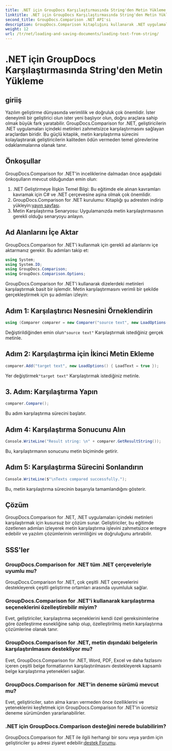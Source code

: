 ```yaml
---
title: .NET için GroupDocs Karşılaştırmasında String'den Metin Yükleme
linktitle: .NET için GroupDocs Karşılaştırmasında String'den Metin Yükleme
second_title: GroupDocs.Comparison .NET API'si
description: GroupDocs.Comparison kitaplığını kullanarak .NET uygulamalarındaki metinleri zahmetsizce karşılaştırın. Sorunsuz entegrasyonla verimliliği ve doğruluğu artırın.
weight: 12
url: /tr/net/loading-and-saving-documents/loading-text-from-string/
---
```


# .NET için GroupDocs Karşılaştırmasında String'den Metin Yükleme

## giriiş
Yazılım geliştirme dünyasında verimlilik ve doğruluk çok önemlidir. İster deneyimli bir geliştirici olun ister yeni başlıyor olun, doğru araçlara sahip olmak büyük fark yaratabilir. GroupDocs.Comparison for .NET, geliştiricilerin .NET uygulamaları içindeki metinleri zahmetsizce karşılaştırmasını sağlayan araçlardan biridir. Bu güçlü kitaplık, metin karşılaştırma sürecini kolaylaştırarak geliştiricilerin kaliteden ödün vermeden temel görevlerine odaklanmalarına olanak tanır.
## Önkoşullar
GroupDocs.Comparison for .NET'in inceliklerine dalmadan önce aşağıdaki önkoşulların mevcut olduğundan emin olun:
1. .NET Geliştirmeye İlişkin Temel Bilgi: Bu eğitimde ele alınan kavramları kavramak için C# ve .NET çerçevesine aşina olmak çok önemlidir.
2.  GroupDocs.Comparison for .NET kurulumu: Kitaplığı şu adresten indirip yükleyin:[yayın sayfası](https://releases.groupdocs.com/comparison/net/).
3. Metin Karşılaştırma Senaryosu: Uygulamanızda metin karşılaştırmasının gerekli olduğu senaryoyu anlayın.

## Ad Alanlarını İçe Aktar
GroupDocs.Comparison for .NET'i kullanmak için gerekli ad alanlarını içe aktarmanız gerekir. Bu adımları takip et:

```csharp
using System;
using System.IO;
using GroupDocs.Comparison;
using GroupDocs.Comparison.Options;
```
GroupDocs.Comparison for .NET'i kullanarak dizelerdeki metinleri karşılaştırmak basit bir işlemdir. Metin karşılaştırmasını verimli bir şekilde gerçekleştirmek için şu adımları izleyin:
## Adım 1: Karşılaştırıcı Nesnesini Örneklendirin
```csharp
using (Comparer comparer = new Comparer("source text", new LoadOptions() { LoadText = true }))
```
 Değiştirildiğinden emin olun`"source text"` Karşılaştırmak istediğiniz gerçek metinle.
## Adım 2: Karşılaştırma için İkinci Metin Ekleme
```csharp
comparer.Add("target text", new LoadOptions() { LoadText = true });
```
 Yer değiştirmek`"target text"` Karşılaştırmak istediğiniz metinle.
## 3. Adım: Karşılaştırma Yapın
```csharp
comparer.Compare();
```
Bu adım karşılaştırma sürecini başlatır.
## Adım 4: Karşılaştırma Sonucunu Alın
```csharp
Console.WriteLine("Result string: \n" + comparer.GetResultString());
```
Bu, karşılaştırmanın sonucunu metin biçiminde getirir.
## Adım 5: Karşılaştırma Sürecini Sonlandırın
```csharp
Console.WriteLine($"\nTexts compared successfully.");
```
Bu, metin karşılaştırma sürecinin başarıyla tamamlandığını gösterir.

## Çözüm
GroupDocs.Comparison for .NET, .NET uygulamaları içindeki metinleri karşılaştırmak için kusursuz bir çözüm sunar. Geliştiriciler, bu eğitimde özetlenen adımları izleyerek metin karşılaştırma işlevini zahmetsizce entegre edebilir ve yazılım çözümlerinin verimliliğini ve doğruluğunu artırabilir.
## SSS'ler
### GroupDocs.Comparison for .NET tüm .NET çerçeveleriyle uyumlu mu?
GroupDocs.Comparison for .NET, çok çeşitli .NET çerçevelerini destekleyerek çeşitli geliştirme ortamları arasında uyumluluk sağlar.
### GroupDocs.Comparison for .NET'i kullanarak karşılaştırma seçeneklerini özelleştirebilir miyim?
Evet, geliştiriciler, karşılaştırma seçeneklerini kendi özel gereksinimlerine göre özelleştirme esnekliğine sahip olup, özelleştirilmiş metin karşılaştırma çözümlerine olanak tanır.
### GroupDocs.Comparison for .NET, metin dışındaki belgelerin karşılaştırılmasını destekliyor mu?
Evet, GroupDocs.Comparison for .NET, Word, PDF, Excel ve daha fazlasını içeren çeşitli belge formatlarının karşılaştırılmasını destekleyerek kapsamlı belge karşılaştırma yetenekleri sağlar.
### GroupDocs.Comparison for .NET'in deneme sürümü mevcut mu?
Evet, geliştiriciler, satın alma kararı vermeden önce özelliklerini ve yeteneklerini keşfetmek için GroupDocs.Comparison for .NET'in ücretsiz deneme sürümünden yararlanabilirler.
### .NET için GroupDocs.Comparison desteğini nerede bulabilirim?
 GroupDocs.Comparison for .NET ile ilgili herhangi bir soru veya yardım için geliştiriciler şu adresi ziyaret edebilir:[destek Forumu](https://forum.groupdocs.com/c/comparison/12).